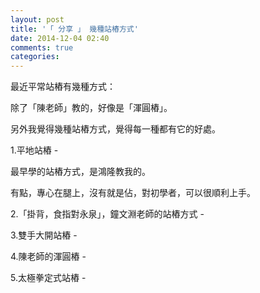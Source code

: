 ```yaml
---
layout: post
title: '「 分享 」 幾種站樁方式'
date: 2014-12-04 02:40
comments: true
categories: 
---
```

最近平常站樁有幾種方式：

除了「陳老師」教的，好像是「渾圓樁」。

另外我覺得幾種站樁方式，覺得每一種都有它的好處。

 1.平地站樁 -
 
 最早學的站樁方式，是鴻隆教我的。
 
 有點，專心在腿上，沒有就是佔，對初學者，可以很順利上手。
 
 
 
 2.「掛背，食指對永泉」，鐘文淵老師的站樁方式 -
 
 3.雙手大開站樁 -
 
 4.陳老師的渾圓樁 -
 
 5.太極拳定式站樁 -
